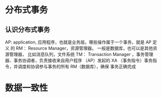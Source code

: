 # 分布式事务

## 认识分布式事务

AP: application, 应用程序，也就是业务层。哪些操作属于一个事务，就是 AP 定义
的
RM： Resource Manager，资源管理器。 一般是数据库，也可以是其他资源管理器，
比如消息队列，文件系统
TM： Transaction Manager ，事务管理器、事务协调者，负责接收来自用户程序
（AP）发起的 XA （事务指令）事务指令，并调度和协调参与事务的所有 RM（数据库），确保
事务正确完成 

# 数据一致性

